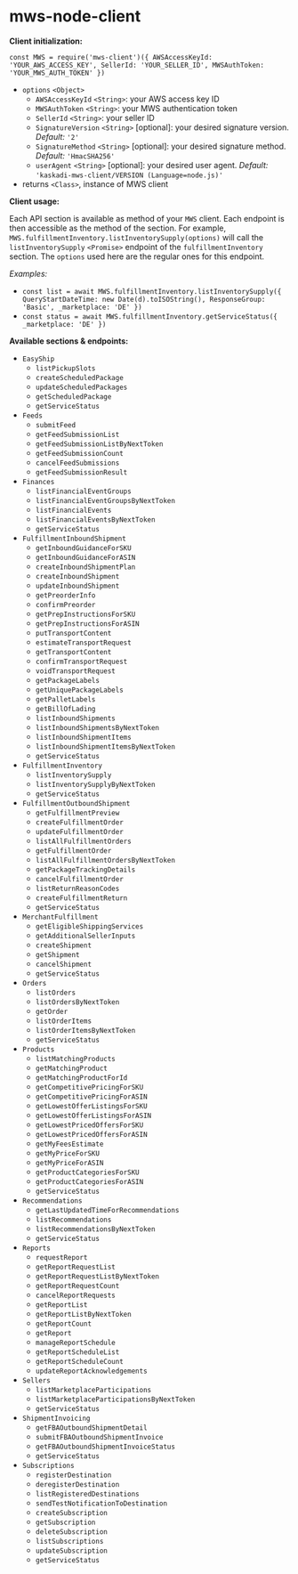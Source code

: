 # mws-node-client

**Client initialization:**

`const MWS = require('mws-client')({ AWSAccessKeyId: 'YOUR_AWS_ACCESS_KEY', SellerId: 'YOUR_SELLER_ID', MWSAuthToken: 'YOUR_MWS_AUTH_TOKEN' })`

- `options` `<Object>`
  - `AWSAccessKeyId` `<String>`: your AWS access key ID
  - `MWSAuthToken` `<String>`: your MWS authentication token
  - `SellerId` `<String>`: your seller ID
  - `SignatureVersion` `<String>` [optional]: your desired signature version. _Default:_ `'2'`
  - `SignatureMethod` `<String>` [optional]: your desired signature method. _Default:_ `'HmacSHA256'`
  - `userAgent` `<String>` [optional]: your desired user agent. _Default:_ `'kaskadi-mws-client/VERSION (Language=node.js)'`
- returns `<Class>`, instance of MWS client

**Client usage:**

Each API section is available as method of your `MWS` client. Each endpoint is then accessible as the method of the section. For example, `MWS.fulfillmentInventory.listInventorySupply(options)` will call the `listInventorySupply` `<Promise>` endpoint of the `fulfillmentInventory` section. The `options` used here are the regular ones for this endpoint.

_Examples:_

- `const list = await MWS.fulfillmentInventory.listInventorySupply({ QueryStartDateTime: new Date(d).toISOString(), ResponseGroup: 'Basic', _marketplace: 'DE' })`
- `const status = await MWS.fulfillmentInventory.getServiceStatus({ _marketplace: 'DE' })`

**Available sections & endpoints:**

- `EasyShip`
  - `listPickupSlots`
  - `createScheduledPackage`
  - `updateScheduledPackages`
  - `getScheduledPackage`
  - `getServiceStatus`
- `Feeds`
  - `submitFeed`
  - `getFeedSubmissionList`
  - `getFeedSubmissionListByNextToken`
  - `getFeedSubmissionCount`
  - `cancelFeedSubmissions`
  - `getFeedSubmissionResult`
- `Finances`
  - `listFinancialEventGroups`
  - `listFinancialEventGroupsByNextToken`
  - `listFinancialEvents`
  - `listFinancialEventsByNextToken`
  - `getServiceStatus`
- `FulfillmentInboundShipment`
  - `getInboundGuidanceForSKU`
  - `getInboundGuidanceForASIN`
  - `createInboundShipmentPlan`
  - `createInboundShipment`
  - `updateInboundShipment`
  - `getPreorderInfo`
  - `confirmPreorder`
  - `getPrepInstructionsForSKU`
  - `getPrepInstructionsForASIN`
  - `putTransportContent`
  - `estimateTransportRequest`
  - `getTransportContent`
  - `confirmTransportRequest`
  - `voidTransportRequest`
  - `getPackageLabels`
  - `getUniquePackageLabels`
  - `getPalletLabels`
  - `getBillOfLading`
  - `listInboundShipments`
  - `listInboundShipmentsByNextToken`
  - `listInboundShipmentItems`
  - `listInboundShipmentItemsByNextToken`
  - `getServiceStatus`
- `FulfillmentInventory`
  - `listInventorySupply`
  - `listInventorySupplyByNextToken`
  - `getServiceStatus`
- `FulfillmentOutboundShipment`
  - `getFulfillmentPreview`
  - `createFulfillmentOrder`
  - `updateFulfillmentOrder`
  - `listAllFulfillmentOrders`
  - `getFulfillmentOrder`
  - `listAllFulfillmentOrdersByNextToken`
  - `getPackageTrackingDetails`
  - `cancelFulfillmentOrder`
  - `listReturnReasonCodes`
  - `createFulfillmentReturn`
  - `getServiceStatus`
- `MerchantFulfillment`
  - `getEligibleShippingServices`
  - `getAdditionalSellerInputs`
  - `createShipment`
  - `getShipment`
  - `cancelShipment`
  - `getServiceStatus`
- `Orders`
  - `listOrders`
  - `listOrdersByNextToken`
  - `getOrder`
  - `listOrderItems`
  - `listOrderItemsByNextToken`
  - `getServiceStatus`
- `Products`
  - `listMatchingProducts`
  - `getMatchingProduct`
  - `getMatchingProductForId`
  - `getCompetitivePricingForSKU`
  - `getCompetitivePricingForASIN`
  - `getLowestOfferListingsForSKU`
  - `getLowestOfferListingsForASIN`
  - `getLowestPricedOffersForSKU`
  - `getLowestPricedOffersForASIN`
  - `getMyFeesEstimate`
  - `getMyPriceForSKU`
  - `getMyPriceForASIN`
  - `getProductCategoriesForSKU`
  - `getProductCategoriesForASIN`
  - `getServiceStatus`
- `Recommendations`
  - `getLastUpdatedTimeForRecommendations`
  - `listRecommendations`
  - `listRecommendationsByNextToken`
  - `getServiceStatus`
- `Reports`
  - `requestReport`
  - `getReportRequestList`
  - `getReportRequestListByNextToken`
  - `getReportRequestCount`
  - `cancelReportRequests`
  - `getReportList`
  - `getReportListByNextToken`
  - `getReportCount`
  - `getReport`
  - `manageReportSchedule`
  - `getReportScheduleList`
  - `getReportScheduleCount`
  - `updateReportAcknowledgements`
- `Sellers`
  - `listMarketplaceParticipations`
  - `listMarketplaceParticipationsByNextToken`
  - `getServiceStatus`
- `ShipmentInvoicing`
  - `getFBAOutboundShipmentDetail`
  - `submitFBAOutboundShipmentInvoice`
  - `getFBAOutboundShipmentInvoiceStatus`
  - `getServiceStatus`
- `Subscriptions`
  - `registerDestination`
  - `deregisterDestination`
  - `listRegisteredDestinations`
  - `sendTestNotificationToDestination`
  - `createSubscription`
  - `getSubscription`
  - `deleteSubscription`
  - `listSubscriptions`
  - `updateSubscription`
  - `getServiceStatus`
  